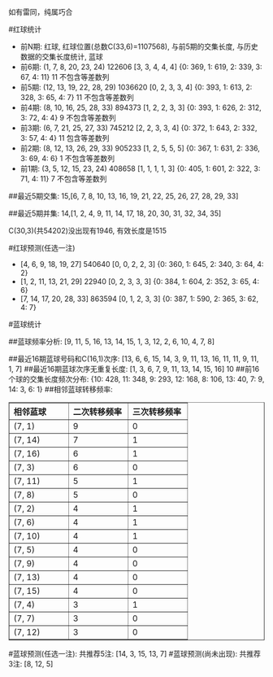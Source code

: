 <!-- 
.. title: 双色球2012126期(2012-10-25)数据分析报告
.. slug: slott-2012126-2012-10-25-report
.. date: 2012-10-26 08:00:00 UTC+08:00
.. tags: Lottery
.. link: 
.. description: 
.. type: text
-->

如有雷同，纯属巧合

<!-- TEASER_END-->

#红球统计

- 前N期: 红球, 红球位置(总数C(33,6)=1107568), 与前5期的交集长度, 与历史数据的交集长度统计, 蓝球
- 前6期: (1, 7, 8, 20, 23, 24) 122606 [3, 3, 4, 4, 4] {0: 369, 1: 619, 2: 339, 3: 67, 4: 11} 11 不包含等差数列
- 前5期: (12, 13, 19, 22, 28, 29) 1036620 [0, 2, 3, 3, 4] {0: 393, 1: 613, 2: 328, 3: 65, 4: 7} 11 不包含等差数列
- 前4期: (8, 10, 16, 25, 28, 33) 894373 [1, 2, 2, 3, 3] {0: 393, 1: 626, 2: 312, 3: 72, 4: 4} 9 不包含等差数列
- 前3期: (6, 7, 21, 25, 27, 33) 745212 [2, 2, 3, 3, 4] {0: 372, 1: 643, 2: 332, 3: 57, 4: 4} 11 包含等差数列
- 前2期: (8, 12, 13, 26, 29, 33) 905233 [1, 2, 5, 5, 5] {0: 367, 1: 631, 2: 336, 3: 69, 4: 6} 1 不包含等差数列
- 前1期: (3, 5, 12, 15, 23, 24) 408658 [1, 1, 1, 1, 3] {0: 405, 1: 601, 2: 322, 3: 71, 4: 11} 7 不包含等差数列

##最近5期交集:
15,[6, 7, 8, 10, 13, 16, 19, 21, 22, 25, 26, 27, 28, 29, 33]

##最近5期并集:
14,[1, 2, 4, 9, 11, 14, 17, 18, 20, 30, 31, 32, 34, 35]

C(30,3)(共54202)没出现有1946, 
有效长度是1515

#红球预测(任选一注)

- [4, 6, 9, 18, 19, 27] 540640 [0, 0, 2, 2, 3] {0: 360, 1: 645, 2: 340, 3: 64, 4: 2}
- [1, 2, 11, 13, 21, 29] 22940 [0, 2, 3, 3, 3] {0: 384, 1: 604, 2: 352, 3: 65, 4: 6}
- [7, 14, 17, 20, 28, 33] 863594 [0, 1, 2, 3, 3] {0: 387, 1: 590, 2: 365, 3: 62, 4: 7}

#蓝球统计

##蓝球频率分析:
[9, 11, 5, 16, 13, 14, 15, 1, 3, 12, 2, 6, 10, 4, 7, 8]

##最近16期蓝球号码和C(16,1)次序:
[13, 6, 6, 15, 14, 3, 9, 11, 13, 16, 11, 11, 9, 11, 1, 7]
##最近16期蓝球次序无重复长度:
[1, 3, 6, 7, 9, 11, 13, 14, 15, 16] 10
##前16个球的交集长度频次分布:
{10: 428, 11: 348, 9: 293, 12: 168, 8: 106, 13: 40, 7: 9, 14: 3, 6: 1}
##相邻蓝球转移频率:
<table border="1" class="table table-striped dataframe">
  <thead>
    <tr style="text-align: left;">
      <th style="min-width: 100px;">相邻蓝球</th>
      <th style="min-width: 100px;">二次转移频率</th>
      <th style="min-width: 100px;">三次转移频率</th>
    </tr>
  </thead>
  <tbody>
    <tr>
      <td>  (7, 1)</td>
      <td> 9</td>
      <td> 0</td>
    </tr>
    <tr>
      <td> (7, 14)</td>
      <td> 7</td>
      <td> 1</td>
    </tr>
    <tr>
      <td> (7, 16)</td>
      <td> 6</td>
      <td> 1</td>
    </tr>
    <tr>
      <td>  (7, 3)</td>
      <td> 6</td>
      <td> 0</td>
    </tr>
    <tr>
      <td> (7, 11)</td>
      <td> 5</td>
      <td> 1</td>
    </tr>
    <tr>
      <td>  (7, 8)</td>
      <td> 5</td>
      <td> 0</td>
    </tr>
    <tr>
      <td>  (7, 2)</td>
      <td> 4</td>
      <td> 1</td>
    </tr>
    <tr>
      <td>  (7, 6)</td>
      <td> 4</td>
      <td> 1</td>
    </tr>
    <tr>
      <td> (7, 10)</td>
      <td> 4</td>
      <td> 1</td>
    </tr>
    <tr>
      <td>  (7, 5)</td>
      <td> 4</td>
      <td> 0</td>
    </tr>
    <tr>
      <td>  (7, 9)</td>
      <td> 4</td>
      <td> 0</td>
    </tr>
    <tr>
      <td> (7, 13)</td>
      <td> 4</td>
      <td> 0</td>
    </tr>
    <tr>
      <td> (7, 15)</td>
      <td> 4</td>
      <td> 0</td>
    </tr>
    <tr>
      <td>  (7, 4)</td>
      <td> 3</td>
      <td> 1</td>
    </tr>
    <tr>
      <td>  (7, 7)</td>
      <td> 3</td>
      <td> 0</td>
    </tr>
    <tr>
      <td> (7, 12)</td>
      <td> 3</td>
      <td> 0</td>
    </tr>
  </tbody>
</table>
#蓝球预测(任选一注):
共推荐5注: [14, 3, 15, 13, 7]
#蓝球预测(尚未出现):
共推荐3注: [8, 12, 5]

